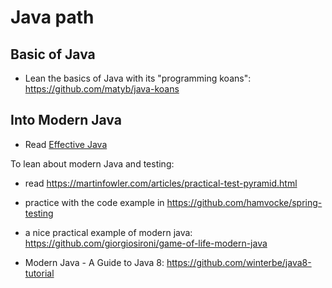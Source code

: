 # Java path

## Basic of Java

* Lean the basics of Java with its "programming koans": https://github.com/matyb/java-koans

## Into Modern Java
* Read [Effective Java](http://www.amazon.com/gp/product/0321356683)

To lean about modern Java and testing:

* read https://martinfowler.com/articles/practical-test-pyramid.html
* practice with the code example in https://github.com/hamvocke/spring-testing
* a nice practical example of modern java: https://github.com/giorgiosironi/game-of-life-modern-java

* Modern Java - A Guide to Java 8: https://github.com/winterbe/java8-tutorial
